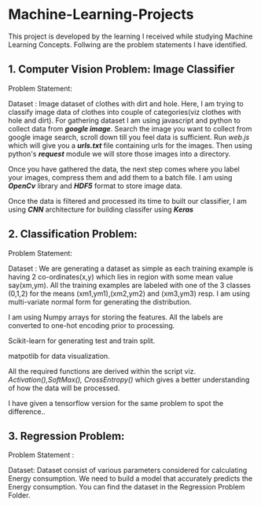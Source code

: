 # Machine-Learning-Projects
This project is developed by the learning I received while studying Machine Learning Concepts.
Follwing are the problem statements I have identified.

## 1. Computer Vision Problem: Image Classifier 

Problem Statement:

Dataset : Image dataset of clothes with dirt and hole.
Here, I am trying to classify image data of clothes into couple of categories(viz clothes with hole and dirt).
For gathering dataset I am using javascript and python to collect data from ***google image***.
Search the image you want to collect from google image search, scroll down till you feel data is sufficient. Run *web.js* which will give you a ***urls.txt*** file containing urls for the images. Then using python's ***request*** module we will store those images into a directory.

Once you have gathered the data, the next step comes where you label your images, compress them and add them to a batch file. I am using ***OpenCv*** library and ***HDF5*** format to store image data.

Once the data is filtered and processed its time to built our classifier, I am using ***CNN*** architecture for building classifer using ***Keras***


## 2. Classification Problem:

Problem Statement:

Dataset : 
We are generating a dataset as simple as each training example is having 2 co-ordinates(x,y) which lies in region with some mean value say(xm,ym). All the training examples are labeled with one of the 3 classes (0,1,2) for the means (xm1,ym1),(xm2,ym2) and (xm3,ym3) resp. I am using multi-variate normal form for generating the distribution.

I am using Numpy arrays for storing the features. All the labels are converted to one-hot encoding prior to processing.

Scikit-learn for generating test and train split.

matpotlib for data visualization.

All the required functions are derived within the script viz. *Activation(),SoftMax(), CrossEntropy()* which gives a better understanding of how the data will be processed.

I have given a tensorflow version for the same problem to spot the difference..

## 3. Regression Problem:

Problem Statement :

Dataset:
Dataset consist of various parameters considered for calculating Energy consumption. We need to build a model that accurately predicts the Energy consumption. You can find the dataset in the Regression Problem Folder. 
